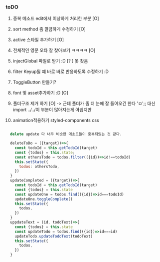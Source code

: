 ### toDO

1. 중복 메소드 edit에서 이상하게 처리한 부분 [O]
2. sort method 좀 깔끔하게 수정하기 [O]
3. active 스타일 추가하기  [O]
4. 전체적인 영문 오타 잘 찾아보기 ㅋㅋㅋㅋ [O]
5. injectGlobal 파일로 받기 :D  [? ] 못 찾음 
6. filter Keyup될 떄 바로 바로 반응하도록 수정하기 :D 
7. ToggleButton 만들기?
8. font 및 asset추가하기 :D [O]
9. 폴더구조 제거 하기 [O] 
-> 근데 폴더가 좀 더 눈에 잘 들어오긴 한다 'ㅁ';; 대신 import ../../이 부분이 많아지는게 아쉽지만 

10. animation적용하기 styled-components css


```js

  delete update 다 너무 비슷한 메소드들이 중복되있는 것 같다. 

  deleteToDo = ({target})=>{
    const todoId = this.getTodoId(target)
    const {todos} = this.state;
    const othersTodo = todos.filter(({id})=>id!==todoId)
    this.setState({
      todos: othersTodo,
    })
  }
  updateCompleted = ({target})=>{
    const todoId = this.getTodoId(target)
    const {todos} = this.state
    const updateOne = todos.find(({id})=>id===todoId)
    updateOne.toggleComplete()
    this.setState({
      todos,
    })
  }
  uppdateText = (id, todoText)=>{
    const {todos} = this.state
    const updateTodo = todos.find(({id})=>id===id)
    updateTodo.updateTodoText(todoText)
    this.setState({
      todos,
    })
  }




```